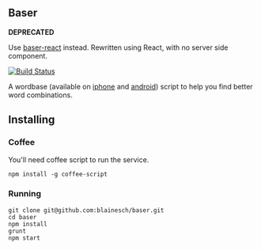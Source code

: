 ## Baser

**DEPRECATED**

Use [baser-react](https://github.com/blainesch/baser-react) instead. Rewritten using
React, with no server side component.

[![Build Status](https://travis-ci.org/blainesch/baser.svg?branch=master)](https://travis-ci.org/blainesch/baser)

A wordbase (available on
[iphone](https://itunes.apple.com/us/app/wordbase/id777638764?mt=8) and
[android](https://play.google.com/store/apps/details?id=com.wordbaseapp&hl=en))
script to help you find better word combinations.

## Installing

### Coffee

You'll need coffee script to run the service.

~~~
npm install -g coffee-script
~~~

### Running

~~~
git clone git@github.com:blainesch/baser.git
cd baser
npm install
grunt
npm start
~~~
